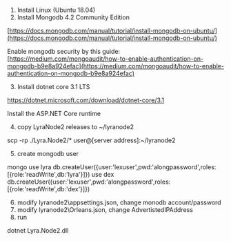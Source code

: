 1. Install Linux (Ubuntu 18.04)
2. Install Mongodb 4.2 Community Edition

[https://docs.mongodb.com/manual/tutorial/install-mongodb-on-ubuntu/](https://docs.mongodb.com/manual/tutorial/install-mongodb-on-ubuntu/)

Enable mongodb security by this guide: [https://medium.com/mongoaudit/how-to-enable-authentication-on-mongodb-b9e8a924efac](https://medium.com/mongoaudit/how-to-enable-authentication-on-mongodb-b9e8a924efac)

3. Install dotnet core 3.1 LTS

https://dotnet.microsoft.com/download/dotnet-core/3.1

Install the ASP.NET Core runtime

4. copy LyraNode2 releases to ~/lyranode2

scp -rp ./Lyra.Node2/* user@[server address]:~/lyranode2

5. create mongodb user

mongo
use lyra
db.createUser({user:'lexuser',pwd:'alongpassword',roles:[{role:'readWrite',db:'lyra'}]})
use dex
db.createUser({user:'lexuser',pwd:'alongpassword',roles:[{role:'readWrite',db:'dex'}]})

6. modify lyranode2\appsettings.json, change monodb account/password
7. modify lyranode2\Orleans.json, change AdvertistedIPAddress
8. run

dotnet Lyra.Node2.dll

